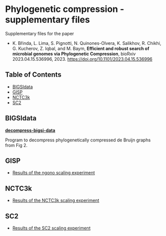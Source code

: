 # Phylogenetic compression - supplementary files

Supplementary files for the paper

* K. Břinda, L. Lima, S. Pignotti, N. Quinones-Olvera, K. Salikhov, R. Chikhi, G. Kucherov, Z. Iqbal, and M. Baym, **Efficient and robust search of microbial genomes via Phylogenetic Compression**, bioRxiv 2023.04.15.536996, 2023. https://doi.org/10.1101/2023.04.15.536996



## Table of Contents
<!-- vim-markdown-toc GFM -->

* [BIGSIdata](#bigsidata)
* [GISP](#gisp)
* [NCTC3k](#nctc3k)
* [SC2](#sc2)

<!-- vim-markdown-toc -->




## BIGSIdata

**[decompress-bigsi-data](BIGSIdata/decompress-bigsi-data)**

Program to decompress phylogenetically compressed de Bruijn graphs from Fig 2.


## GISP

* [Results of the ngono scaling experiment](GISP/gisp_ngen_scaling.tsv)

## NCTC3k

* [Results of the NCTC3k scaling experiment](NCTC3k/nctc3k_ngen_scaling.tsv)

## SC2

* [Results of the SC2 scaling experiment](NCTC3k/nctc3k_ngen_scaling.tsv)


